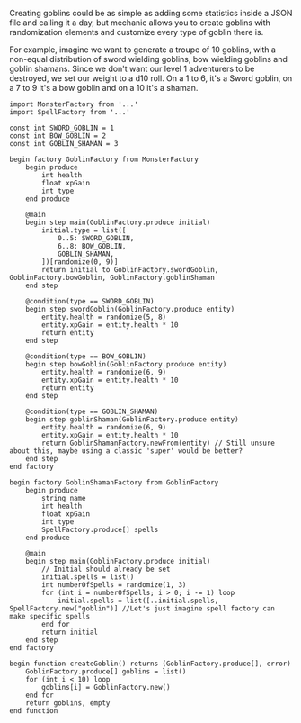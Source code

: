 Creating goblins could be as simple as adding some statistics inside a JSON file and calling it a day, but mechanic allows you to create goblins with randomization elements and customize every type of goblin there is.

For example, imagine we want to generate a troupe of 10 goblins, with a non-equal distribution of sword wielding goblins, bow wielding goblins and goblin shamans. Since we don't want our level 1 adventurers to be destroyed, we set our weight to a d10 roll. On a 1 to 6, it's a Sword goblin, on a 7 to 9 it's a bow goblin and on a 10 it's a shaman.

```
import MonsterFactory from '...'
import SpellFactory from '...'

const int SWORD_GOBLIN = 1
const int BOW_GOBLIN = 2
const int GOBLIN_SHAMAN = 3

begin factory GoblinFactory from MonsterFactory
    begin produce
        int health
        float xpGain
        int type
    end produce
    
    @main
    begin step main(GoblinFactory.produce initial)
        initial.type = list([
            0..5: SWORD_GOBLIN,
            6..8: BOW_GOBLIN,
            GOBLIN_SHAMAN,
        ])[randomize(0, 9)]
        return initial to GoblinFactory.swordGoblin, GoblinFactory.bowGoblin, GoblinFactory.goblinShaman
    end step
    
    @condition(type == SWORD_GOBLIN)
    begin step swordGoblin(GoblinFactory.produce entity)
        entity.health = randomize(5, 8)
        entity.xpGain = entity.health * 10
        return entity
    end step
    
    @condition(type == BOW_GOBLIN)
    begin step bowGoblin(GoblinFactory.produce entity)
        entity.health = randomize(6, 9)
        entity.xpGain = entity.health * 10
        return entity
    end step
    
    @condition(type == GOBLIN_SHAMAN)
    begin step goblinShaman(GoblinFactory.produce entity)
        entity.health = randomize(6, 9)
        entity.xpGain = entity.health * 10
        return GoblinShamanFactory.newFrom(entity) // Still unsure about this, maybe using a classic 'super' would be better?
    end step
end factory

begin factory GoblinShamanFactory from GoblinFactory
    begin produce
        string name
        int health
        float xpGain
        int type
        SpellFactory.produce[] spells
    end produce
    
    @main
    begin step main(GoblinFactory.produce initial)
        // Initial should already be set
        initial.spells = list()
        int numberOfSpells = randomize(1, 3)
        for (int i = numberOfSpells; i > 0; i -= 1) loop
            initial.spells = list([..initial.spells, SpellFactory.new("goblin")] //Let's just imagine spell factory can make specific spells
        end for
        return initial
    end step
end factory

begin function createGoblin() returns (GoblinFactory.produce[], error)
    GoblinFactory.produce[] goblins = list()
    for (int i < 10) loop
        goblins[i] = GoblinFactory.new()
    end for
    return goblins, empty
end function
```
